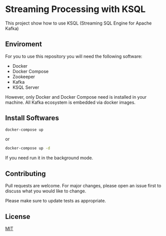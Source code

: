 # Streaming Processing with KSQL

This project show how to use KSQL (Streaming SQL Engine for Apache Kafka)

## Enviroment

For you to use this repository you will need the following software:

- Docker
- Docker Compose
- Zookeeper
- Kafka
- KSQL Server

However, only Docker and Docker Compose need is installed in your machine. All Kafka ecosystem is embedded via docker images.

## Install Softwares

```bash
docker-compose up
```

or

```bash
docker-compose up -d
```

If you need run it in the background mode.

## Contributing

Pull requests are welcome. For major changes, please open an issue first to discuss what you would like to change.

Please make sure to update tests as appropriate.

## License

[MIT](https://choosealicense.com/licenses/mit/)
